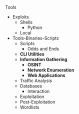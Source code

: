 Tools
- Exploits
	- Shells
		- Python
	- Local
- Tools-Binaries-Scripts
	- Scripts
		- Odds and Ends
	- **CLI Utilities**
	- **Information Gathering**
		- **OSINT**
		- **Network Enumeration**
		- **Web Applications**
	- Traffic Analysis
	- Databases
		- Interaction
	- Exploitation
	- Post-Exploitation
	- Wordlists